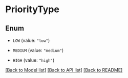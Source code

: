 # PriorityType

## Enum


* `LOW` (value: `"low"`)

* `MEDIUM` (value: `"medium"`)

* `HIGH` (value: `"high"`)


[[Back to Model list]](../README.md#documentation-for-models) [[Back to API list]](../README.md#documentation-for-api-endpoints) [[Back to README]](../README.md)



